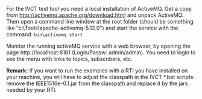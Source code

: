 For the IVCT test tool you need a local installation of ActiveMQ. Get a copy from http://activemq.apache.org/download.html and unpack ActiveMQ. Then open a command line window at the root folder (should be something like "c:\Tools\apache-activemq-5.12.0") and start the service with the command:  `bin\activemq start`

Monitor the running activeMQ service with a web browser, by opening the page http://localhost:8161 (Login/Passw: admin/admin). You need to login to see the menu with links to topics, subscribers, etc. 

**Remark:**
If you want to run the examples with a RTI you have installed on your machine, you will have to adjust the classpath in the IVCT *.bat scripts: remove the IEEE1516e-0.1.jar from the classpath and replace it by the jars needed by your RTI.
